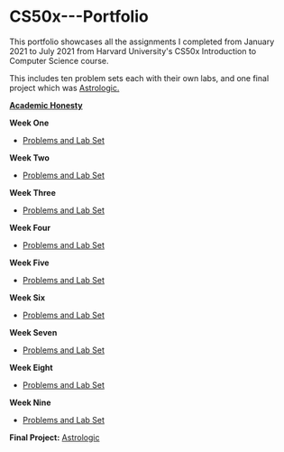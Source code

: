# CS50x---Portfolio
This portfolio showcases all the assignments I completed from January 2021 to July 2021 from Harvard University's CS50x Introduction to Computer Science course.

This includes ten problem sets each with their own labs, and one final project which was [Astrologic.](https://github.com/nataliakusmirek/Astrologic)


[**Academic Honesty**](https://cs50.harvard.edu/x/2021/honesty/)

**Week One**
  * [Problems and Lab Set](https://github.com/nataliakusmirek/CS50x---Portfolio/tree/main/pset1)

**Week Two**
  * [Problems and Lab Set](https://github.com/nataliakusmirek/CS50x---Portfolio/tree/main/pset2)

**Week Three**
  * [Problems and Lab Set](https://github.com/nataliakusmirek/CS50x---Portfolio/tree/main/pset3)

**Week Four**
  * [Problems and Lab Set](https://github.com/nataliakusmirek/CS50x---Portfolio/tree/main/pset4)

**Week Five**
  * [Problems and Lab Set](https://github.com/nataliakusmirek/CS50x---Portfolio/tree/main/pset5)

**Week Six**
  * [Problems and Lab Set](https://github.com/nataliakusmirek/CS50x---Portfolio/tree/main/pset6)

**Week Seven**
  * [Problems and Lab Set](https://github.com/nataliakusmirek/CS50x---Portfolio/tree/main/pset7)

**Week Eight**
  * [Problems and Lab Set](https://github.com/nataliakusmirek/CS50x---Portfolio/tree/main/pset8)

**Week Nine**
  * [Problems and Lab Set](https://github.com/nataliakusmirek/CS50x---Portfolio/tree/main/pset9)



**Final Project:** [Astrologic](https://github.com/nataliakusmirek/Astrologic)
